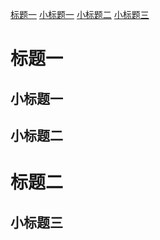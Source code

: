 [标题一](#标题一)
[小标题一](#小标题一)
[小标题二](#小标题二)
[小标题三](#小标题三)
# 标题一















## 小标题一













## 小标题二

# 标题二

## 小标题三

